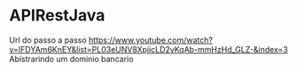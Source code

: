 # APIRestJava
Url do passo a passo https://www.youtube.com/watch?v=IFDYAm6KnEY&list=PL03eUNV8XpjicLD2yKqAb-mmHzHd_GLZ-&index=3
Abistrarindo um dominio bancario
